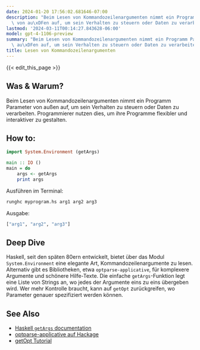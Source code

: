 ```yaml
---
date: 2024-01-20 17:56:02.681646-07:00
description: "Beim Lesen von Kommandozeilenargumenten nimmt ein Programm Parameter\
  \ von au\xDFen auf, um sein Verhalten zu steuern oder Daten zu verarbeiten. Programmierer\u2026"
lastmod: '2024-03-11T00:14:27.843628-06:00'
model: gpt-4-1106-preview
summary: "Beim Lesen von Kommandozeilenargumenten nimmt ein Programm Parameter von\
  \ au\xDFen auf, um sein Verhalten zu steuern oder Daten zu verarbeiten. Programmierer\u2026"
title: Lesen von Kommandozeilenargumenten
---
```


{{< edit_this_page >}}

## Was & Warum?
Beim Lesen von Kommandozeilenargumenten nimmt ein Programm Parameter von außen auf, um sein Verhalten zu steuern oder Daten zu verarbeiten. Programmierer nutzen dies, um ihre Programme flexibler und interaktiver zu gestalten.

## How to:
```Haskell
import System.Environment (getArgs)

main :: IO ()
main = do
    args <- getArgs
    print args
```
Ausführen im Terminal:
```bash
runghc myprogram.hs arg1 arg2 arg3
```
Ausgabe:
```Haskell
["arg1", "arg2", "arg3"]
```

## Deep Dive
Haskell, seit den späten 80ern entwickelt, bietet über das Modul `System.Environment` eine elegante Art, Kommandozeilenargumente zu lesen. Alternativ gibt es Bibliotheken, etwa `optparse-applicative`, für komplexere Argumente und schönere Hilfe-Texte. Die einfache `getArgs`-Funktion legt eine Liste von Strings an, wo jedes der Argumente eins zu eins übergeben wird. Wer mehr Kontrolle braucht, kann auf `getOpt` zurückgreifen, wo Parameter genauer spezifiziert werden können.

## See Also
- [Haskell `getArgs` documentation](https://hackage.haskell.org/package/base/docs/System-Environment.html#v:getArgs)
- [optparse-applicative auf Hackage](https://hackage.haskell.org/package/optparse-applicative)
- [getOpt Tutorial](https://hackage.haskell.org/package/base-4.15.0.0/docs/System-Console-GetOpt.html)
